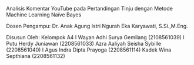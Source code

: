 Analisis Komentar YouTube pada Pertandingan Tinju
dengan Metode Machine Learning Naïve Bayes


Dosen Pengampu:
Dr. Anak Agung Istri Ngurah Eka Karyawati, S.Si.,M.Eng.



Disusun Oleh:
Kelompok A4
I Wayan Adhi Surya Gemilang	  (2108561039)
I Putu Herdy Juniawan		      (2208561033)
Azra Aaliyah Seisha Sybille		(2208561040)
I Agus Indra Dipta Prayoga		(2208561114)
Kadek Wina Septhiana		      (2208561132)

